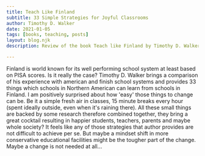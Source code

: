 ```yaml
---
title: Teach Like Finland
subtitle: 33 Simple Strategies for Joyful Classrooms
author: Timothy D. Walker
date: 2021-01-05
tags: [books, teaching, posts]
layout: blog.njk
description: Review of the book Teach like Finland by Timothy D. Walker

---
```


Finland is world known for its well performing school system at least based on PISA scores. Is it really the case? Timothy D. Walker brings a comparison of his experience with american and finish school systems and provides 33 things which schools in Northern American can learn from schools in Finland.
I am positively surprised about how 'easy' those things to change can be. Be it a simple fresh air in classes, 15 minute breaks every hour (spent ideally outside, even when it's raining there). All these small things are backed by some research therefore combined together, they bring a great cocktail resulting in happier students, teachers, parents and maybe whole society?
It feels like any of those strategies that author provides are not difficult to achieve per se. But maybe a mindset shift in more conservative educational facilities might be the tougher part of the change. Maybe a change is not needed at all...
